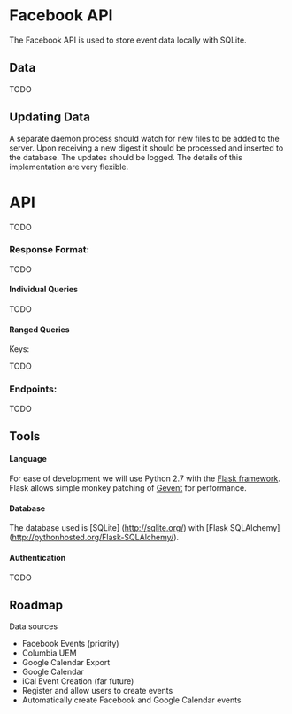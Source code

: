 
# Facebook API

The Facebook API is used to store event data locally with SQLite.

## Data

TODO

## Updating Data

A separate daemon process should watch for new files to be added to the server.
Upon receiving a new digest it should be processed and inserted to the database.
The updates should be logged.
The details of this implementation are very flexible.



# API

TODO


### Response Format:
TODO




#### Individual Queries

TODO


#### Ranged Queries

Keys:

TODO


### Endpoints:

TODO

## Tools

#### Language

For ease of development we will use Python 2.7 with the [Flask framework](http://flask.pocoo.org/).
Flask allows simple monkey patching of [Gevent](http://www.gevent.org/) for performance. 



#### Database

The database used is [SQLite] (http://sqlite.org/) with [Flask SQLAlchemy] (http://pythonhosted.org/Flask-SQLAlchemy/).

#### Authentication

TODO



## Roadmap
Data sources
* Facebook Events (priority)
* Columbia UEM
* Google Calendar
Export
* Google Calendar
* iCal
Event Creation (far future)
* Register and allow users to create events
* Automatically create Facebook and Google Calendar events

